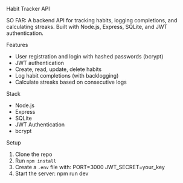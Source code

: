 Habit Tracker API

SO FAR: A backend API for tracking habits, logging completions, and calculating streaks. Built with Node.js, Express, SQLite, and JWT authentication.

Features
- User registration and login with hashed passwords (bcrypt)
- JWT authentication
- Create, read, update, delete habits
- Log habit completions (with backlogging)
- Calculate streaks based on consecutive logs

Stack
- Node.js
- Express
- SQLite
- JWT Authentication
- bcrypt

Setup
1. Clone the repo
2. Run `npm install`
3. Create a `.env` file with:
    PORT=3000
    JWT_SECRET=your_key
4. Start the server: npm run dev